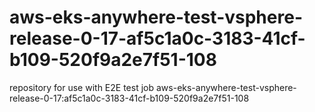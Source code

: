 # aws-eks-anywhere-test-vsphere-release-0-17-af5c1a0c-3183-41cf-b109-520f9a2e7f51-108
repository for use with E2E test job aws-eks-anywhere-test-vsphere-release-0-17:af5c1a0c-3183-41cf-b109-520f9a2e7f51-108
